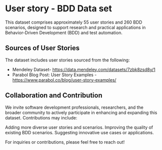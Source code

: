 # User story - BDD Data set
This dataset comprises approximately 55 user stories and 260 BDD scenarios, designed to support research and practical applications in Behavior-Driven Development (BDD) and test automation.

## Sources of User Stories
The dataset includes user stories sourced from the following:

- Mendeley Dataset- https://data.mendeley.com/datasets/7zbk8zsd8y/1
- Parabol Blog Post: User Story Examples - https://www.parabol.co/blog/user-story-examples/
## Collaboration and Contribution

We invite software development professionals, researchers, and the broader community to actively participate in enhancing and expanding this dataset. Contributions may include:

Adding more diverse user stories and scenarios.
Improving the quality of existing BDD scenarios.
Suggesting innovative use cases or applications.


For inquiries or contributions, please feel free to reach out!

